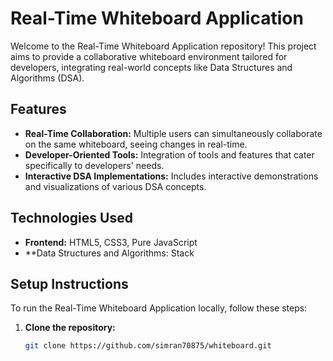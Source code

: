 # Real-Time Whiteboard Application

Welcome to the Real-Time Whiteboard Application repository! This project aims to provide a collaborative whiteboard environment tailored for developers, integrating real-world concepts like Data Structures and Algorithms (DSA).

## Features

- **Real-Time Collaboration:** Multiple users can simultaneously collaborate on the same whiteboard, seeing changes in real-time.
- **Developer-Oriented Tools:** Integration of tools and features that cater specifically to developers' needs.
- **Interactive DSA Implementations:** Includes interactive demonstrations and visualizations of various DSA concepts.

## Technologies Used

- **Frontend:** HTML5, CSS3, Pure JavaScript
- **Data Structures and Algorithms: Stack

## Setup Instructions

To run the Real-Time Whiteboard Application locally, follow these steps:

1. **Clone the repository:**

   ```bash
   git clone https://github.com/simran70875/whiteboard.git
